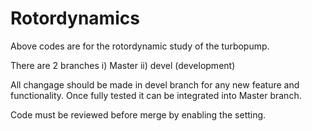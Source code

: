 # Rotordynamics

Above codes are for the rotordynamic study of the turbopump.

There are 2 branches
i) Master
ii) devel (development)

All changage should be made in devel branch for any new feature and functionality. 
Once fully tested it can be integrated into Master branch.

Code must be reviewed before merge by enabling the setting.
